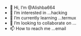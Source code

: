 - 👋 Hi, I’m @Alishba664
- 👀 I’m interested in ...hacking
- 🌱 I’m currently learning ...termux
- 💞️ I’m looking to collaborate on ...
- 📫 How to reach me ...email

<!---
Alishba664/Alishba664 is a ✨ special ✨ repository because its `README.md` (this file) appears on your GitHub profile.
You can click the Preview link to take a look at your changes.
--->
